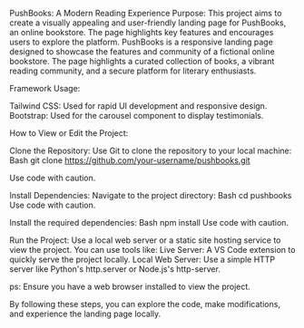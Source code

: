 PushBooks: A Modern Reading Experience
Purpose:
This project aims to create a visually appealing and user-friendly landing page for PushBooks, an online bookstore.
The page highlights key features and encourages users to explore the platform.
PushBooks is a responsive landing page designed to showcase the features and community of a fictional online bookstore. 
The page highlights a curated collection of books, a vibrant reading community, and a secure platform for literary enthusiasts.

Framework Usage:

Tailwind CSS: Used for rapid UI development and responsive design.
Bootstrap: Used for the carousel component to display testimonials.

How to View or Edit the Project:

Clone the Repository:
Use Git to clone the repository to your local machine:
Bash
git clone https://github.com/your-username/pushbooks.git   

Use code with caution.

Install Dependencies:
Navigate to the project directory:
Bash
cd pushbooks
Use code with caution.

Install the required dependencies:
Bash
npm install
Use code with caution.

Run the Project:
Use a local web server or a static site hosting service to view the project. You can use tools like:
Live Server: A VS Code extension to quickly serve the project locally.
Local Web Server: Use a simple HTTP server like Python's http.server or Node.js's http-server.

ps: Ensure you have a web browser installed to view the project.

By following these steps, you can explore the code, make modifications, and experience the landing page locally.
